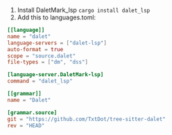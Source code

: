 1. Install DaletMark_lsp `cargo install dalet_lsp`
2. Add this to languages.toml:

```toml
[[language]]
name = "dalet"
language-servers = ["dalet-lsp"]
auto-format = true
scope = "source.dalet"
file-types = ["dm", "dss"]

[language-server.DaletMark-lsp]
command = "dalet_lsp"

[[grammar]]
name = "Dalet"

[grammar.source]
git = "https://github.com/TxtDot/tree-sitter-dalet"
rev = "HEAD"
```
